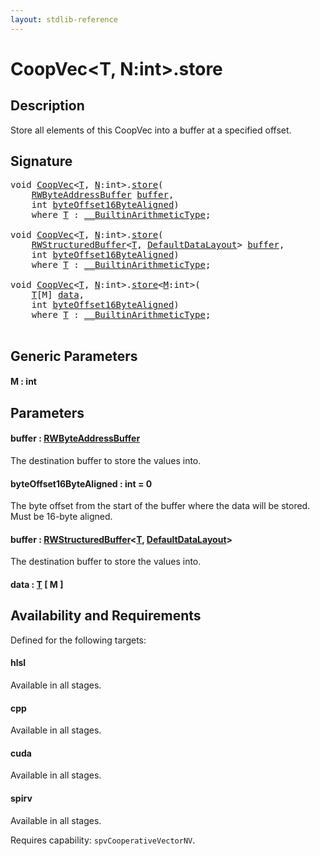 ```yaml
---
layout: stdlib-reference
---
```


# CoopVec\<T, N:int\>\.store

## Description

Store all elements of this CoopVec into a buffer at a specified offset.



## Signature 

<pre>
<span class="code_keyword">void</span> <a href="index.html" class="code_type">CoopVec</a>&lt;<a href="index.html#typeparam-T" class="code_type">T</a>, <a href="index.html#decl-N" class="code_var">N</a>:<span class="code_keyword">int</span>&gt;.<a href="store.html">store</a>(
    <a href="../rwbyteaddressbuffer-0126d/index.html" class="code_type">RWByteAddressBuffer</a> <a href="store.html#decl-buffer" class="code_param">buffer</a>,
    <span class="code_keyword">int</span> <a href="store.html#decl-byteOffset16ByteAligned" class="code_param">byteOffset16ByteAligned</a>)
    <span class='code_keyword'>where</span> <a href="index.html#typeparam-T" class="code_type">T</a> : <a href="../../interfaces/0_builtinarithmetictype-029j/index.html" class="code_type">__BuiltinArithmeticType</a>;

<span class="code_keyword">void</span> <a href="index.html" class="code_type">CoopVec</a>&lt;<a href="index.html#typeparam-T" class="code_type">T</a>, <a href="index.html#decl-N" class="code_var">N</a>:<span class="code_keyword">int</span>&gt;.<a href="store.html">store</a>(
    <a href="../rwstructuredbuffer-012c/index.html" class="code_type">RWStructuredBuffer</a>&lt;<a href="index.html#typeparam-T" class="code_type">T</a>, <a href="../defaultdatalayout-07b/index.html" class="code_type">DefaultDataLayout</a>&gt; <a href="store.html#decl-buffer" class="code_param">buffer</a>,
    <span class="code_keyword">int</span> <a href="store.html#decl-byteOffset16ByteAligned" class="code_param">byteOffset16ByteAligned</a>)
    <span class='code_keyword'>where</span> <a href="index.html#typeparam-T" class="code_type">T</a> : <a href="../../interfaces/0_builtinarithmetictype-029j/index.html" class="code_type">__BuiltinArithmeticType</a>;

<span class="code_keyword">void</span> <a href="index.html" class="code_type">CoopVec</a>&lt;<a href="index.html#typeparam-T" class="code_type">T</a>, <a href="index.html#decl-N" class="code_var">N</a>:<span class="code_keyword">int</span>&gt;.<a href="store.html">store</a>&lt;<a href="store.html#decl-M" class="code_var">M</a>:<span class="code_keyword">int</span>&gt;(
    <a href="index.html#typeparam-T" class="code_type">T</a>[M] <a href="store.html#decl-data" class="code_param">data</a>,
    <span class="code_keyword">int</span> <a href="store.html#decl-byteOffset16ByteAligned" class="code_param">byteOffset16ByteAligned</a>)
    <span class='code_keyword'>where</span> <a href="index.html#typeparam-T" class="code_type">T</a> : <a href="../../interfaces/0_builtinarithmetictype-029j/index.html" class="code_type">__BuiltinArithmeticType</a>;

</pre>

## Generic Parameters

####  <a id="decl-M"></a>M  : int

## Parameters

####  <a id="decl-buffer"></a>buffer  : [RWByteAddressBuffer](../rwbyteaddressbuffer-0126d/index.html)
The destination buffer to store the values into.

####  <a id="decl-byteOffset16ByteAligned"></a>byteOffset16ByteAligned  : int = 0
The byte offset from the start of the buffer where the data will be stored. Must be 16-byte aligned.

####  <a id="decl-buffer"></a>buffer  : [RWStructuredBuffer](../rwstructuredbuffer-012c/index.html)\<[T](../rwstructuredbuffer-012c/index.html#typeparam-T), [DefaultDataLayout](../defaultdatalayout-07b/index.html)\>
The destination buffer to store the values into.

####  <a id="decl-data"></a>data  : [T](index.html#typeparam-T) \[ M \]

## Availability and Requirements

Defined for the following targets:

#### hlsl
Available in all stages.

#### cpp
Available in all stages.

#### cuda
Available in all stages.

#### spirv
Available in all stages.

Requires capability: `spvCooperativeVectorNV`.


